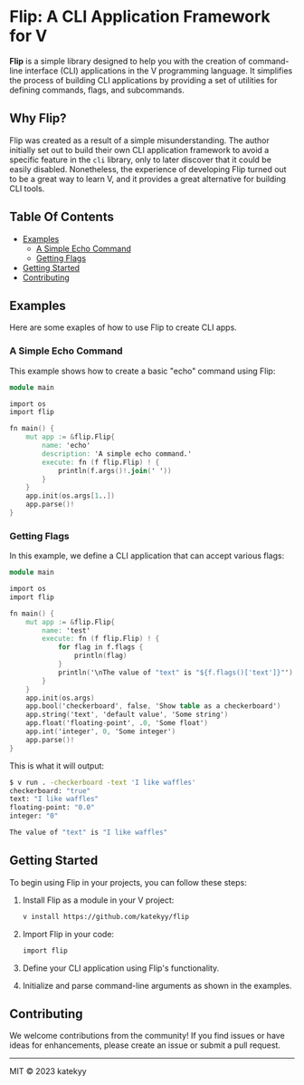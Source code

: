 # Flip: A CLI Application Framework for V

**Flip** is a simple library designed to help you with the creation of command-line interface (CLI) applications in the V programming language. It simplifies the process of building CLI applications by providing a set of utilities for defining commands, flags, and subcommands.

## Why Flip?

Flip was created as a result of a simple misunderstanding. The author initially set out to build their own CLI application framework to avoid a specific feature in the `cli` library, only to later discover that it could be easily disabled. Nonetheless, the experience of developing Flip turned out to be a great way to learn V, and it provides a great alternative for building CLI tools.

## Table Of Contents

- [Examples](#examples)
	- [A Simple Echo Command](#a-simple-echo-command)
	- [Getting Flags](#getting-flags)
- [Getting Started](#getting-started)
- [Contributing](#contributing)

## Examples

Here are some exaples of how to use Flip to create CLI apps.

### A Simple Echo Command

This example shows how to create a basic "echo" command using Flip:

```v
module main

import os
import flip

fn main() {
	mut app := &flip.Flip{
		name: 'echo'
		description: 'A simple echo command.'
		execute: fn (f flip.Flip) ! {
			println(f.args()!.join(' '))
		}
	}
	app.init(os.args[1..])
	app.parse()!
}
```

### Getting Flags

In this example, we define a CLI application that can accept various flags:

```v
module main

import os
import flip

fn main() {
	mut app := &flip.Flip{
		name: 'test'
		execute: fn (f flip.Flip) ! {
			for flag in f.flags {
                println(flag)
            }
			println('\nThe value of "text" is "${f.flags()['text']}"')
		}
	}
	app.init(os.args)
    app.bool('checkerboard', false, 'Show table as a checkerboard')
    app.string('text', 'default value', 'Some string')
    app.float('floating-point', .0, 'Some float')
    app.int('integer', 0, 'Some integer')
	app.parse()!
}
```

This is what it will output:

```bash
$ v run . -checkerboard -text 'I like waffles'
checkerboard: "true"
text: "I like waffles"
floating-point: "0.0"
integer: "0"

The value of "text" is "I like waffles"
```

## Getting Started

To begin using Flip in your projects, you can follow these steps:

1. Install Flip as a module in your V project:
	```bash
	v install https://github.com/katekyy/flip
	```

2. Import Flip in your code:
	```v
	import flip
	```

3. Define your CLI application using Flip's functionality.

4. Initialize and parse command-line arguments as shown in the examples.

## Contributing

We welcome contributions from the community! If you find issues or have ideas for enhancements, please create an issue or submit a pull request.

---

MIT © 2023 katekyy


